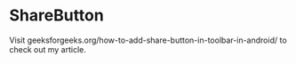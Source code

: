 # ShareButton
Visit geeksforgeeks.org/how-to-add-share-button-in-toolbar-in-android/ to check out my article.
